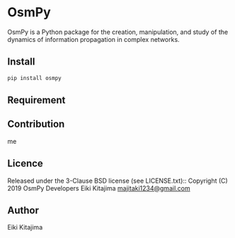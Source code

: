 OsmPy
====

OsmPy is a Python package for the creation, manipulation, and study of the dynamics of information propagation in complex networks.

## Install

```sh
pip install osmpy
```
## Requirement

## Contribution
me

## Licence
Released under the 3-Clause BSD license (see LICENSE.txt)::
   Copyright (C) 2019 OsmPy Developers
   Eiki Kitajima <majitaki1234@gmail.com>


## Author
Eiki Kitajima
